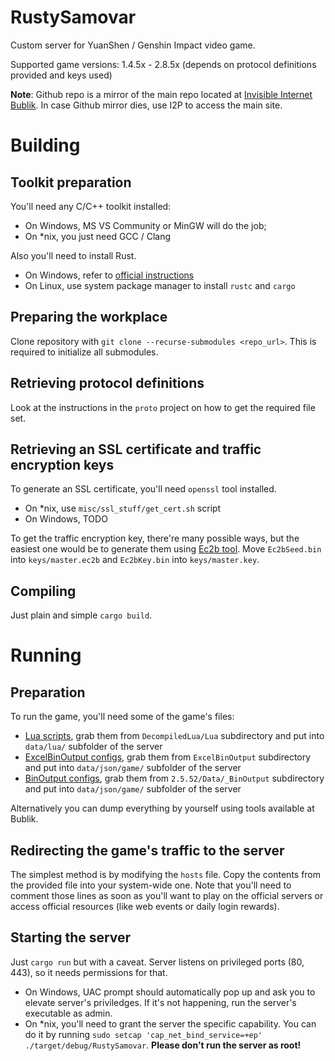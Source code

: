 RustySamovar
===============================
Custom server for YuanShen / Genshin Impact video game.

Supported game versions: 1.4.5x - 2.8.5x (depends on protocol definitions provided and keys used)

**Note**: Github repo is a mirror of the main repo located at [Invisible Internet Bublik](http://bublik.i2p). 
In case Github mirror dies, use I2P to access the main site.

# Building

## Toolkit preparation

You'll need any C/C++ toolkit installed:

- On Windows, MS VS Community or MinGW will do the job;
- On *nix, you just need GCC / Clang

Also you'll need to install Rust.

- On Windows, refer to [official instructions](https://www.rust-lang.org/tools/install)
- On Linux, use system package manager to install `rustc` and `cargo`

## Preparing the workplace

Clone repository with `git clone --recurse-submodules <repo_url>`. This is required to initialize all submodules.

## Retrieving protocol definitions

Look at the instructions in the `proto` project on how to get the required file set.

## Retrieving an SSL certificate and traffic encryption keys

To generate an SSL certificate, you'll need `openssl` tool installed.

- On *nix, use `misc/ssl_stuff/get_cert.sh` script
- On Windows, TODO

To get the traffic encryption key, there're many possible ways, but the easiest one would be to generate them using 
[Ec2b tool](https://github.com/Jasuf/Ec2b). Move `Ec2bSeed.bin` into `keys/master.ec2b` and `Ec2bKey.bin` into `keys/master.key`.

## Compiling

Just plain and simple `cargo build`.

# Running

## Preparation

To run the game, you'll need some of the game's files:

- [Lua scripts](https://github.com/14eyes/YSLua), grab them from `DecompiledLua/Lua` subdirectory and put into `data/lua/` subfolder of
  the server
- [ExcelBinOutput configs](https://github.com/Dimbreath/GenshinData), grab them from `ExcelBinOutput` subdirectory and put into
  `data/json/game/` subfolder of the server
- [BinOutput configs](https://github.com/radioegor146/gi-bin-output), grab them from `2.5.52/Data/_BinOutput` subdirectory and put into
  `data/json/game/` subfolder of the server

Alternatively you can dump everything by yourself using tools available at Bublik.

## Redirecting the game's traffic to the server

The simplest method is by modifying the `hosts` file. Copy the contents from the provided file into your system-wide one. 
Note that you'll need to comment those lines as soon as you'll want to play on the official servers or access official 
resources (like web events or daily login rewards).

## Starting the server

Just `cargo run` but with a caveat. Server listens on privileged ports (80, 443), so it needs permissions for that.

- On Windows, UAC prompt should automatically pop up and ask you to elevate server's priviledges. If it's not happening, run the server's
  executable as admin.
- On *nix, you'll need to grant the server the specific capability. You can do it by running `sudo setcap 'cap_net_bind_service=+ep' ./target/debug/RustySamovar`. **Please don't run the server as root!**
